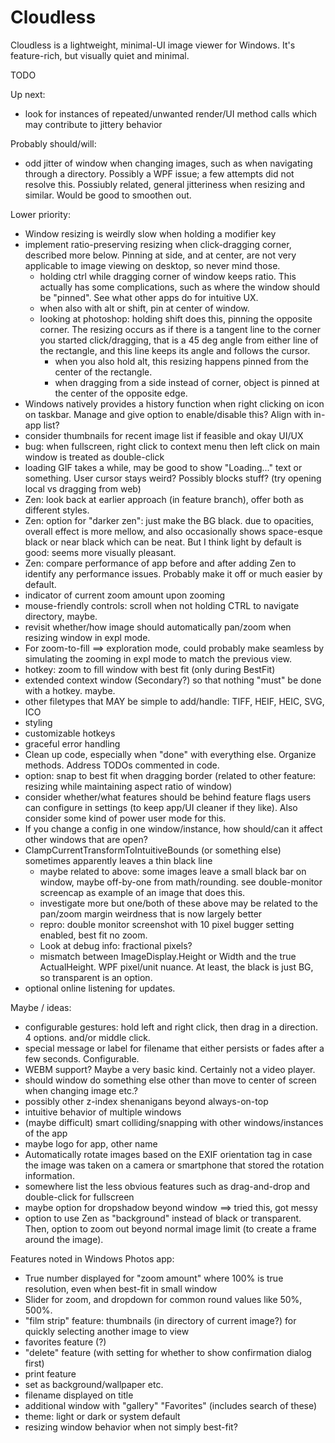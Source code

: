 # Cloudless
Cloudless is a lightweight, minimal-UI image viewer for Windows. It's feature-rich, but visually quiet and minimal.

TODO

Up next:
- look for instances of repeated/unwanted render/UI method calls which may contribute to jittery behavior


Probably should/will:
- odd jitter of window when changing images, such as when navigating through a directory. Possibly a WPF issue; a few attempts did not resolve this. Possiubly related, general jitteriness when resizing and similar. Would be good to smoothen out.

Lower priority:
- Window resizing is weirdly slow when holding a modifier key
- implement ratio-preserving resizing when click-dragging corner, described more below. Pinning at side, and at center, are not very applicable to image viewing on desktop, so never mind those.
	- holding ctrl while dragging corner of window keeps ratio. This actually has some complications, such as where the window should be "pinned". See what other apps do for intuitive UX.
	- when also with alt or shift, pin at center of window. 
	- looking at photoshop: holding shift does this, pinning the opposite corner. The resizing occurs as if there is a tangent line to the corner you started click/dragging, that is a 45 deg angle from either line of the rectangle, and this line keeps its angle and follows the cursor.
		- when you also hold alt, this resizing happens pinned from the center of the rectangle.
		- when dragging from a side instead of corner, object is pinned at the center of the opposite edge.
- Windows natively provides a history function when right clicking on icon on taskbar. Manage and give option to enable/disable this? Align with in-app list?
- consider thumbnails for recent image list if feasible and okay UI/UX
- bug: when fullscreen, right click to context menu then left click on main window is treated as double-click
- loading GIF takes a while, may be good to show "Loading..." text or something. User cursor stays weird? Possibly blocks stuff? (try opening local vs dragging from web)
- Zen: look back at earlier approach (in feature branch), offer both as different styles.
- Zen: option for "darker zen": just make the BG black. due to opacities, overall effect is more mellow, and also occasionally shows space-esque black or near black which can be neat. But I think light by default is good: seems more visually pleasant.
- Zen: compare performance of app before and after adding Zen to identify any performance issues. Probably make it off or much easier by default.
- indicator of current zoom amount upon zooming
- mouse-friendly controls: scroll when not holding CTRL to navigate directory, maybe.
- revisit whether/how image should automatically pan/zoom when resizing window in expl mode.
- For zoom-to-fill ==> exploration mode, could probably make seamless by simulating the zooming in expl mode to match the previous view.
- hotkey: zoom to fill window with best fit (only during BestFit)
- extended context window (Secondary?) so that nothing "must" be done with a hotkey. maybe.
- other filetypes that MAY be simple to add/handle: TIFF, HEIF, HEIC, SVG, ICO
- styling
- customizable hotkeys
- graceful error handling
- Clean up code, especially when "done" with everything else. Organize methods. Address TODOs commented in code.
- option: snap to best fit when dragging border (related to other feature: resizing while maintaining aspect ratio of window)
- consider whether/what features should be behind feature flags users can configure in settings (to keep app/UI cleaner if they like). Also consider some kind of power user mode for this.
- If you change a config in one window/instance, how should/can it affect other windows that are open?
- ClampCurrentTransformToIntuitiveBounds (or something else) sometimes apparently leaves a thin black line
	- maybe related to above: some images leave a small black bar on window, maybe off-by-one from math/rounding. see double-monitor screencap as example of an image that does this.
	- investigate more but one/both of these above may be related to the pan/zoom margin weirdness that is now largely better
	- repro: double monitor screenshot with 10 pixel bugger setting enabled, best fit no zoom.
	- Look at debug info: fractional pixels?
	- mismatch between ImageDisplay.Height or Width and the true ActualHeight. WPF pixel/unit nuance. At least, the black is just BG, so transparent is an option.
- optional online listening for updates.

Maybe / ideas:
- configurable gestures: hold left and right click, then drag in a direction. 4 options. and/or middle click.
- special message or label for filename that either persists or fades after a few seconds. Configurable.
- WEBM support? Maybe a very basic kind. Certainly not a video player.
- should window do something else other than move to center of screen when changing image etc.?
- possibly other z-index shenanigans beyond always-on-top
- intuitive behavior of multiple windows
- (maybe difficult) smart colliding/snapping with other windows/instances of the app
- maybe logo for app, other name
- Automatically rotate images based on the EXIF orientation tag in case the image was taken on a camera or smartphone that stored the rotation information.
- somewhere list the less obvious features such as drag-and-drop and double-click for fullscreen
- maybe option for dropshadow beyond window ==> tried this, got messy
- option to use Zen as "background" instead of black or transparent. Then, option to zoom out beyond normal image limit (to create a frame around the image).

Features noted in Windows Photos app:
- True number displayed for "zoom amount" where 100% is true resolution, even when best-fit in small window
- Slider for zoom, and dropdown for common round values like 50%, 500%.
- "film strip" feature: thumbnails (in directory of current image?) for quickly selecting another image to view
- favorites feature (?)
- "delete" feature (with setting for whether to show confirmation dialog first)
- print feature
- set as background/wallpaper etc.
- filename displayed on title
- additional window with "gallery" "Favorites" (includes search of these)
- theme: light or dark or system default
- resizing window behavior when not simply best-fit?